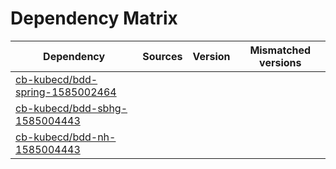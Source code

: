 # Dependency Matrix

Dependency | Sources | Version | Mismatched versions
---------- | ------- | ------- | -------------------
[cb-kubecd/bdd-spring-1585002464](https://github.com/cb-kubecd/bdd-spring-1585002464.git) |  | []() | 
[cb-kubecd/bdd-sbhg-1585004443](https://github.com/cb-kubecd/bdd-sbhg-1585004443.git) |  | []() | 
[cb-kubecd/bdd-nh-1585004443](https://github.com/cb-kubecd/bdd-nh-1585004443.git) |  | []() | 
